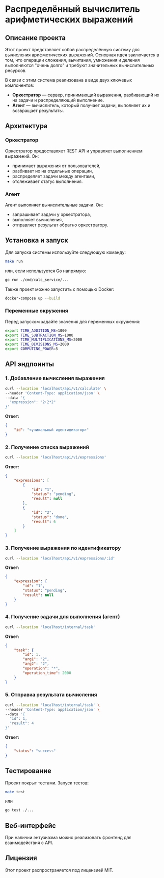 # Распределённый вычислитель арифметических выражений

## Описание проекта
Этот проект представляет собой распределённую систему для вычисления арифметических выражений. Основная идея заключается в том, что операции сложения, вычитания, умножения и деления выполняются "очень долго" и требуют значительных вычислительных ресурсов.

В связи с этим система реализована в виде двух ключевых компонентов:
- **Оркестратор** — сервер, принимающий выражения, разбивающий их на задачи и распределяющий выполнение.
- **Агент** — вычислитель, который получает задачи, выполняет их и возвращает результаты.

## Архитектура
### Оркестратор
Оркестратор предоставляет REST API и управляет выполнением выражений. Он:
- принимает выражения от пользователей,
- разбивает их на отдельные операции,
- распределяет задачи между агентами,
- отслеживает статус выполнения.

### Агент
Агент выполняет вычислительные задачи. Он:
- запрашивает задачи у оркестратора,
- выполняет вычисления,
- отправляет результат обратно оркестратору.

## Установка и запуск
Для запуска системы используйте следующую команду:
```sh
make run
```
или, если используется Go напрямую:
```sh
go run ./cmd/calc_service/...
```

Также проект можно запустить с помощью Docker:
```sh
docker-compose up --build
```

### Переменные окружения
Перед запуском задайте значения для переменных окружения:
```sh
export TIME_ADDITION_MS=1000
export TIME_SUBTRACTION_MS=1000
export TIME_MULTIPLICATIONS_MS=2000
export TIME_DIVISIONS_MS=2000
export COMPUTING_POWER=5
```

## API эндпоинты
### 1. Добавление вычисления выражения
```sh
curl --location 'localhost/api/v1/calculate' \
--header 'Content-Type: application/json' \
--data '{
  "expression": "2+2*2"
}'
```
**Ответ:**
```json
{
    "id": "<уникальный идентификатор>"
}
```

### 2. Получение списка выражений
```sh
curl --location 'localhost/api/v1/expressions'
```
**Ответ:**
```json
{
    "expressions": [
        {
            "id": "1",
            "status": "pending",
            "result": null
        },
        {
            "id": "2",
            "status": "done",
            "result": 6
        }
    ]
}
```

### 3. Получение выражения по идентификатору
```sh
curl --location 'localhost/api/v1/expressions/:id'
```
**Ответ:**
```json
{
    "expression": {
        "id": "1",
        "status": "pending",
        "result": null
    }
}
```

### 4. Получение задачи для выполнения (агент)
```sh
curl --location 'localhost/internal/task'
```
**Ответ:**
```json
{
    "task": {
        "id": 1,
        "arg1": "2",
        "arg2": "2",
        "operation": "*",
        "operation_time": 2000
    }
}
```

### 5. Отправка результата вычисления
```sh
curl --location 'localhost/internal/task' \
--header 'Content-Type: application/json' \
--data '{
  "id": 1,
  "result": 4
}'
```
**Ответ:**
```json
{
    "status": "success"
}
```

## Тестирование
Проект покрыт тестами. Запуск тестов:
```sh
make test
```
или
```sh
go test ./...
```

## Веб-интерфейс
При наличии энтузиазма можно реализовать фронтенд для взаимодействия с API.

## Лицензия
Этот проект распространяется под лицензией MIT.

